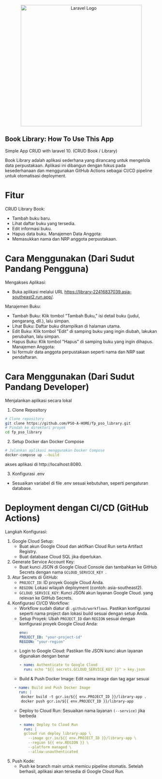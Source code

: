 <p align="center"><a href="https://laravel.com" target="_blank"><img src="https://raw.githubusercontent.com/laravel/art/master/logo-lockup/5%20SVG/2%20CMYK/1%20Full%20Color/laravel-logolockup-cmyk-red.svg" width="400" alt="Laravel Logo"></a></p>

## Book Library: How To Use This App

Simple App CRUD with laravel 10. (CRUD Book / Library)

Book Library adalah aplikasi sederhana yang dirancang untuk mengelola data perpustakaan. Aplikasi ini dibangun dengan fokus pada kesederhanaan dan menggunakan GitHub Actions sebagai CI/CD pipeline untuk otomatisasi deployment.

# Fitur
CRUD Library Book:
 - Tambah buku baru.
 - Lihat daftar buku yang tersedia.
 - Edit informasi buku.
 - Hapus data buku.
Manajemen Data Anggota:
 - Memasukkan nama dan NRP anggota perpustakaan.

# Cara Menggunakan (Dari Sudut Pandang Pengguna)
Mengakses Aplikasi:
 - Buka aplikasi melalui URL https://library-22416837039.asia-southeast2.run.app/.

Manajemen Buku:
- Tambah Buku: Klik tombol "Tambah Buku," isi detail buku (judul, pengarang, dll.), lalu simpan.
- Lihat Buku: Daftar buku ditampilkan di halaman utama.
- Edit Buku: Klik tombol "Edit" di samping buku yang ingin diubah, lakukan perubahan, lalu simpan.
- Hapus Buku: Klik tombol "Hapus" di samping buku yang ingin dihapus.
Manajemen Anggota:
- Isi formulir data anggota perpustakaan seperti nama dan NRP saat pendaftaran.

# Cara Menggunakan (Dari Sudut Pandang Developer)

Menjalankan aplikasi secara lokal
1. Clone Repository
```bash
# Clone repository
git clone https://github.com/PSO-A-HORE/fp_pso_library.git
# Pindah ke direktori proyek
cd fp_pso_library
```

2. Setup Docker dan Docker Compose
```bash
# Jalankan aplikasi menggunakan Docker Compose
docker-compose up --build
```
akses aplikasi di http://localhost:8080.

3. Konfigurasi .env
- Sesuaikan variabel di file .env sesuai kebutuhan, seperti pengaturan database.

# Deployment dengan CI/CD (GitHub Actions)
Langkah Konfigurasi:
1. Google Cloud Setup:
   - Buat akun Google Cloud dan aktifkan Cloud Run serta Artifact Registry.
   - Buat database Cloud SQL jika diperlukan.
2. Generate Service Account Key:
   - Buat kunci JSON di Google Cloud Console dan tambahkan ke GitHub Secrets dengan nama ```GCLOUD_SERVICE_KEY ```.
3. Atur Secrets di GitHub:
   - ```PROJECT_ID```: ID proyek Google Cloud Anda.
   - ```REGION```: Lokasi wilayah deployment (contoh: asia-southeast2).
   - ```GCLOUD_SERVICE_KEY```: Kunci JSON akun layanan Google Cloud. yang relevan ke GitHub Secrets.
4. Konfigurasi CI/CD Workflow:
   - Workflow sudah diatur di ```.github/workflows```. Pastikan konfigurasi seperti nama project dan lokasi build sesuai dengan setup Anda.
   - Setup Proyek: Ubah ```PROJECT_ID``` dan ```REGION``` sesuai dengan konfigurasi proyek Google Cloud Anda:
     ```yaml
     env:
     PROJECT_ID: "your-project-id"
     REGION: "your-region"
     ```
   - Login to Google Cloud: Pastikan file JSON kunci akun layanan digunakan dengan benar
     ```yaml
     - name: Authenticate to Google Cloud
       run: echo "${{ secrets.GCLOUD_SERVICE_KEY }}" > key.json
     ```
   - Build & Push Docker Image: Edit nama image dan tag agar sesuai
    ```yaml
     - name: Build and Push Docker Image
       run: |
        docker build -t gcr.io/${{ env.PROJECT_ID }}/library-app .
        docker push gcr.io/${{ env.PROJECT_ID }}/library-app
     ```
   - Deploy to Cloud Run: Sesuaikan nama layanan ```(--service)``` jika berbeda
      ```yaml
     - name: Deploy to Cloud Run
        run: |
        gcloud run deploy library-app \
          --image gcr.io/${{ env.PROJECT_ID }}/library-app \
          --region ${{ env.REGION }} \
          --platform managed \
          --allow-unauthenticated
     ```
5. Push Kode:
   - Push ke branch main untuk memicu pipeline otomatis. Setelah berhasil, aplikasi akan tersedia di Google Cloud Run.

